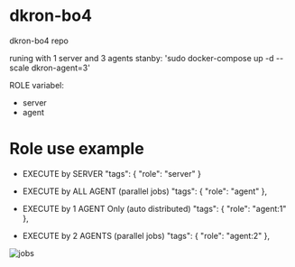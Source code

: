 # dkron-bo4
dkron-bo4 repo


runing with 1 server and 3 agents stanby:
'sudo docker-compose up -d --scale dkron-agent=3'

ROLE variabel:
- server
- agent

# Role use example

- EXECUTE by SERVER 
    "tags": {
        "role": "server"
    }
    
- EXECUTE by ALL AGENT (parallel jobs)
    "tags": {
        "role": "agent"
    },
- EXECUTE by 1 AGENT Only (auto distributed)
    "tags": {
        "role": "agent:1"
    },

- EXECUTE by 2 AGENTS (parallel jobs)
    "tags": {
        "role": "agent:2"
    },

![jobs](https://i.imgur.com/dsRuvpL.png)
